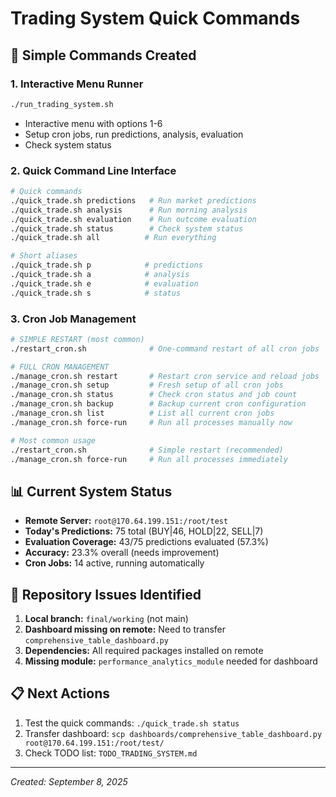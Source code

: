 # Trading System Quick Commands

## 🚀 **Simple Commands Created**

### **1. Interactive Menu Runner**
```bash
./run_trading_system.sh
```
- Interactive menu with options 1-6
- Setup cron jobs, run predictions, analysis, evaluation
- Check system status

### **2. Quick Command Line Interface**
```bash
# Quick commands
./quick_trade.sh predictions   # Run market predictions
./quick_trade.sh analysis      # Run morning analysis  
./quick_trade.sh evaluation    # Run outcome evaluation
./quick_trade.sh status        # Check system status
./quick_trade.sh all          # Run everything

# Short aliases
./quick_trade.sh p            # predictions
./quick_trade.sh a            # analysis
./quick_trade.sh e            # evaluation
./quick_trade.sh s            # status
```

### **3. Cron Job Management**
```bash
# SIMPLE RESTART (most common)
./restart_cron.sh              # One-command restart of all cron jobs

# FULL CRON MANAGEMENT
./manage_cron.sh restart       # Restart cron service and reload jobs
./manage_cron.sh setup         # Fresh setup of all cron jobs
./manage_cron.sh status        # Check cron status and job count
./manage_cron.sh backup        # Backup current cron configuration
./manage_cron.sh list          # List all current cron jobs
./manage_cron.sh force-run     # Run all processes manually now

# Most common usage
./restart_cron.sh              # Simple restart (recommended)
./manage_cron.sh force-run     # Run all processes immediately
```

## 📊 **Current System Status**

- **Remote Server:** `root@170.64.199.151:/root/test`
- **Today's Predictions:** 75 total (BUY|46, HOLD|22, SELL|7)
- **Evaluation Coverage:** 43/75 predictions evaluated (57.3%)
- **Accuracy:** 23.3% overall (needs improvement)
- **Cron Jobs:** 14 active, running automatically

## 🔧 **Repository Issues Identified**

1. **Local branch:** `final/working` (not main)
2. **Dashboard missing on remote:** Need to transfer `comprehensive_table_dashboard.py`
3. **Dependencies:** All required packages installed on remote
4. **Missing module:** `performance_analytics_module` needed for dashboard

## 📋 **Next Actions**

1. Test the quick commands: `./quick_trade.sh status`
2. Transfer dashboard: `scp dashboards/comprehensive_table_dashboard.py root@170.64.199.151:/root/test/`
3. Check TODO list: `TODO_TRADING_SYSTEM.md`

---

*Created: September 8, 2025*
